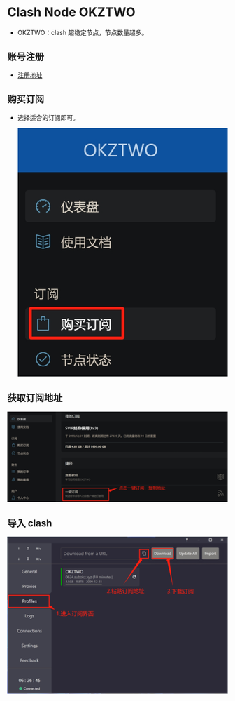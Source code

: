 # Clash Node OKZTWO

- OKZTWO：clash 超稳定节点，节点数量超多。

## 账号注册

- [注册地址](https://okztwo.me/index.php/#/register?code=kmp8NiVX)

## 购买订阅

- 选择适合的订阅即可。

  ![购买订阅](./pic/okztwo_1.png)

## 获取订阅地址

  ![获取地址](./pic/okztwo_2.png)

## 导入 clash

  ![导入地址](./pic/clash_1.png)
